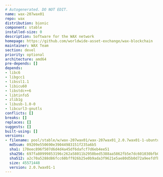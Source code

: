 ```yaml
---
# Autogenerated. DO NOT EDIT.
name: wax-207wax01
repo: wax
distribution: bionic
component: stable
installed-size: 0
description: Software for the WAX network
homepage: https://github.com/worldwide-asset-exchange/wax-blockchain
maintainer: WAX Team
section: devel
priority: optional
architecture: amd64
pre-depends: []
depends:
- libc6
- libgcc1
- libssl1.1
- libicu60
- libstdc++6
- libtinfo5
- zlib1g
- libusb-1.0-0
- libcurl3-gnutls
conflicts: []
breaks: []
replaces: []
suggests: []
built-using: []
versions:
- filename: pool/stable/w/wax-207wax01/wax-207wax01_2.0.7wax01-1-ubuntu-18.04_amd64.deb
  md5sum: 09209e550690e39044983151f235a6b5
  sha1: 170eec896f507d6d4d4a45df6dafcf7d6eb4ee51
  sha256: 697fa80999853196c262a58011b2950bed5388aa5862fb5e7dc601030bfb0ead
  sha512: a2c70a5288d86fcc60bff926b25e0b9ada3f9621e5ae80d5b0d72a9eefdfb4d7e45085ba9717c6da19b1dfc107a8303e1833b6ff5079a4d50e0027dc8811674a
  size: 45571448
  version: 2.0.7wax01-1
---
```

